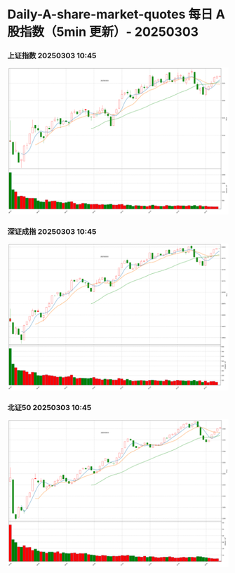 
# Daily-A-share-market-quotes 每日 A 股指数（5min 更新）- 20250303

### 上证指数 20250303 10:45
![](./fig/2025/3/20250303-sh000001.png)

### 深证成指 20250303 10:45
![](./fig/2025/3/20250303-sz399001.png)

### 北证50 20250303 10:45
![](./fig/2025/3/20250303-bj899050.png)
